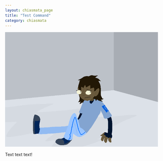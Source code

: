 ```yaml
---
layout: chiasmata_page
title: "Test Command"
category: chiasmata
---
```


![001](/chiasmata/images/001.png)

Text text text!